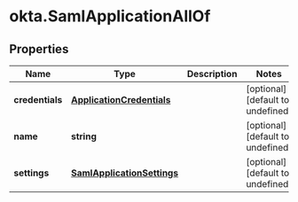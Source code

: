 # okta.SamlApplicationAllOf

## Properties

Name | Type | Description | Notes
------------ | ------------- | ------------- | -------------
**credentials** | [**ApplicationCredentials**](ApplicationCredentials.md) |  | [optional] [default to undefined]
**name** | **string** |  | [optional] [default to undefined]
**settings** | [**SamlApplicationSettings**](SamlApplicationSettings.md) |  | [optional] [default to undefined]

